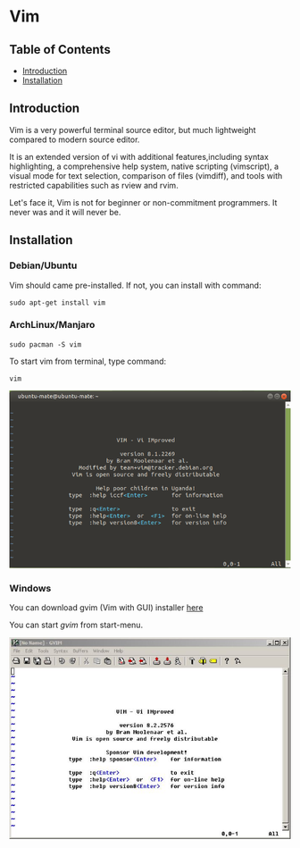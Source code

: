 # Vim

## Table of Contents
- [Introduction](https://github.com/mekatronik-achmadi/md_tutorial/blob/master/electronic/tutorials/vim.md#introduction)
- [Installation](https://github.com/mekatronik-achmadi/md_tutorial/blob/master/electronic/tutorials/vim.md#installation)

## Introduction

Vim is a very powerful terminal source editor, but much lightweight compared to modern source editor.

It is an extended version of vi with additional features,including syntax highlighting,
a comprehensive help system, native scripting (vimscript),
a visual mode for text selection, comparison of files (vimdiff),
and tools with restricted capabilities such as rview and rvim.

Let's face it, Vim is not for beginner or non-commitment programmers.
It never was and it will never be.

## Installation

### Debian/Ubuntu

Vim should came pre-installed.
If not, you can install with command:

```
sudo apt-get install vim
```

### ArchLinux/Manjaro

```
sudo pacman -S vim
```

To start vim from terminal, type command:

```
vim
```

![images](images/vimubuntu.png?raw=true)

### Windows

You can download gvim (Vim with GUI) installer [here](https://github.com/vim/vim-win32-installer/releases/download/v8.2.2576/gvim_8.2.2576_x64.exe)

You can start _gvim_ from start-menu.

![images](images/gvim.JPG?raw=true)




